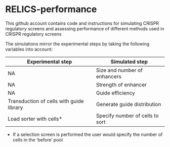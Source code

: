 # RELICS-performance
This github account contains code and instructions for simulating CRISPR regulatory screens and assessing performance of different methods used in CRISPR regulatory screens

The simulations mirror the experimental steps by taking the following variables into account:

| Experimental step | Simulated step |
| ----------------- | -------------- |
| NA | Size and number of enhancers|
| NA | Strength of enhancer |
| NA | Guide efficiency |
| Transduction of cells with guide library | Generate guide distribution |
| Load sorter with cells* | Specify number of cells to sort |

* If a selection screen is performed the user would specify the number of cells in the ‘before’ pool
